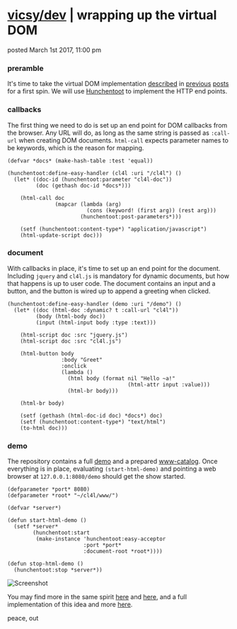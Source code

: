 # [vicsy/dev](https://github.com/codr4life/vicsydev) | wrapping up the virtual DOM
posted March 1st 2017, 11:00 pm

### preramble
It's time to take the virtual DOM implementation [described](https://github.com/codr4life/vicsydev/blob/master/virtual_dom.md) in [previous](https://github.com/codr4life/vicsydev/blob/master/syncing_virtual_dom.md) [posts](https://github.com/codr4life/vicsydev/blob/master/calling_virtual_dom.md) for a first spin. We will use [Hunchentoot](http://weitz.de/hunchentoot/) to implement the HTTP end points.

### callbacks
The first thing we need to do is set up an end point for DOM callbacks from the browser. Any URL will do, as long as the same string is passed as ```:call-url``` when creating DOM documents. ```html-call``` expects parameter names to be keywords, which is the reason for mapping.

```
(defvar *docs* (make-hash-table :test 'equal))

(hunchentoot:define-easy-handler (cl4l :uri "/cl4l") ()
  (let* ((doc-id (hunchentoot:parameter "cl4l-doc"))
         (doc (gethash doc-id *docs*)))

    (html-call doc
               (mapcar (lambda (arg)
                         (cons (keyword! (first arg)) (rest arg)))
                       (hunchentoot:post-parameters*)))

    (setf (hunchentoot:content-type*) "application/javascript")
    (html-update-script doc)))
```

### document
With callbacks in place, it's time to set up an end point for the document. Including ```jquery``` and ```cl4l.js``` is mandatory for dynamic documents, but how that happens is up to user code. The document contains an input and a button, and the button is wired up to append a greeting when clicked.

```
(hunchentoot:define-easy-handler (demo :uri "/demo") ()
  (let* ((doc (html-doc :dynamic? t :call-url "cl4l"))
         (body (html-body doc))
         (input (html-input body :type :text)))

    (html-script doc :src "jquery.js")
    (html-script doc :src "cl4l.js")

    (html-button body
                 :body "Greet"
                 :onclick
                 (lambda ()
                   (html body (format nil "Hello ~a!"
                                      (html-attr input :value)))
                   (html-br body)))
    
    (html-br body)
    
    (setf (gethash (html-doc-id doc) *docs*) doc)
    (setf (hunchentoot:content-type*) "text/html")
    (to-html doc)))
```

### demo
The repository contains a full [demo](https://github.com/codr4life/cl4l/blob/master/html-demo.lisp) and a prepared [www-catalog](https://github.com/codr4life/cl4l/tree/master/www). Once everything is in place, evaluating ```(start-html-demo)``` and pointing a web browser at ```127.0.0.1:8080/demo``` should get the show started.

```
(defparameter *port* 8080)
(defparameter *root* "~/cl4l/www/")

(defvar *server*)

(defun start-html-demo ()
  (setf *server*
        (hunchentoot:start
         (make-instance 'hunchentoot:easy-acceptor
                        :port *port*
                        :document-root *root*))))

(defun stop-html-demo ()
  (hunchentoot:stop *server*))
```

![Screenshot](https://github.com/codr4life/vicsydev/blob/master/virtual-dom-demo.png)

You may find more in the same spirit [here](http://vicsydev.blogspot.de/) and [here](https://github.com/codr4life/vicsydev), and a full implementation of this idea and more [here](https://github.com/codr4life/cl4l).

peace, out
